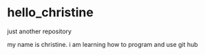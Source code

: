 # hello_christine
just another repository

my name is christine. i am learning how to program and use git hub
